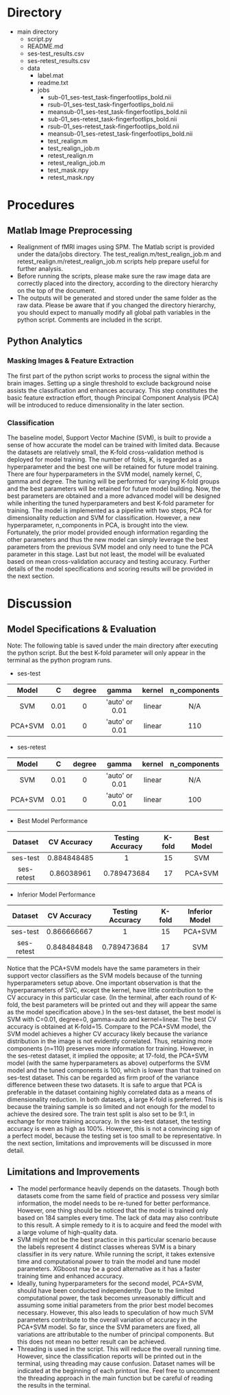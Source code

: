 # Directory
* main directory
    * script.py
    * README.md
    * ses-test_results.csv
    * ses-retest_results.csv
    * data
        * label.mat
        * readme.txt
        * jobs
            * sub-01_ses-test_task-fingerfootlips_bold.nii
            * rsub-01_ses-test_task-fingerfootlips_bold.nii
            * meansub-01_ses-test_task-fingerfootlips_bold.nii
            * sub-01_ses-retest_task-fingerfootlips_bold.nii
            * rsub-01_ses-retest_task-fingerfootlips_bold.nii
            * meansub-01_ses-retest_task-fingerfootlips_bold.nii
            * test_realign.m
            * test_realign_job.m
            * retest_realign.m
            * retest_realign_job.m
            * test_mask.npy
            * retest_mask.npy

# Procedures
## Matlab Image Preprocessing
- Realignment of fMRI images using SPM. The Matlab script is provided under the data/jobs directory. The test_realign.m/test_realign_job.m and retest_realign.m/retest_realign_job.m scripts help prepare useful for further analysis.
- Before running the scripts, please make sure the raw image data are correctly placed into the directory, according to the directory hierarchy on the top of the document.
- The outputs will be generated and stored under the same folder as the raw data. Please be aware that if you changed the directory hierarchy, you should expect to manually modify all global path variables in the python script. Comments are included in the script.

## Python Analytics
### Masking Images & Feature Extraction
The first part of the python script works to process the signal within the brain images. Setting up a single threshold to exclude background noise assists the classification and enhances accuracy. This step constitutes the basic feature extraction effort, though Principal Component Analysis (PCA) will be introduced to reduce dimensionality in the later section.
### Classification
The baseline model, Support Vector Machine (SVM), is built to provide a sense of how accurate the model can be trained with limited data. Because the datasets are relatively small, the K-fold cross-validation method is deployed for model training. The number of folds, K, is regarded as a hyperparameter and the best one will be retained for future model training. 
There are four hyperparameters in the SVM model, namely kernel, C, gamma and degree. The tuning will be performed for varying K-fold groups and the best parameters will be retained for future model building.
Now, the best parameters are obtained and a more advanced model will be designed while inheriting the tuned hyperparameters and best K-fold parameter for training. The model is implemented as a pipeline with two steps, PCA for dimensionality reduction and SVM for classification. However, a new hyperparameter, n_components in PCA, is brought into the view. Fortunately, the prior model provided enough information regarding the other parameters and thus the new model can simply leverage the best parameters from the previous SVM model and only need to tune the PCA parameter in this stage.
Last but not least, the model will be evaluated based on mean cross-validation accuracy and testing accuracy. Further details of the model specifications and scoring results will be provided in the next section.

# Discussion
## Model Specifications & Evaluation
Note: The following table is saved under the main directory after executing the python script. But the best K-fold parameter will only appear in the terminal as the python program runs.

- ses-test

Model   | C     | degree | gamma          | kernel | n_components |
:---:   | :---: | :---:  | :---:          | :---:  | :---:        |
SVM     | 0.01  | 0      | 'auto' or 0.01 | linear | N/A          |
PCA+SVM | 0.01  | 0      | 'auto' or 0.01 | linear | 110          |
- ses-retest

Model   | C     | degree | gamma          | kernel | n_components |
:---:   | :---: | :---:  | :---:          | :---:  | :---:        |
SVM     | 0.01  | 0      | 'auto' or 0.01 | linear | N/A          |
PCA+SVM | 0.01  | 0      | 'auto' or 0.01 | linear | 100          |

- Best Model Performance

| Dataset       | CV Accuracy   | Testing Accuracy | K-fold        | Best Model   |
|:-------------:|:-------------:| :-------------:  |:-------------:|:------------:|
| ses-test      | 0.884848485   | 1                | 15            | SVM          |
| ses-retest    | 0.86038961    |0.789473684       | 17            | PCA+SVM      |

- Inferior Model Performance

| Dataset       | CV Accuracy   | Testing Accuracy | K-fold        |Inferior Model|
|:-------------:|:-------------:| :-------------:  |:-------------:|:------------:|
| ses-test      |0.866666667    | 1                | 15            | PCA+SVM      |
| ses-retest    | 0.848484848   |0.789473684       | 17            | SVM          |

Notice that the PCA+SVM models have the same parameters in their support vector classifiers as the SVM models because of the tunning hyperparameters setup above. One important observation is that the hyperparameters of SVC, except the kernel, have little contribution to the CV accuracy in this particular case. (In the terminal, after each round of K-fold, the best parameters will be printed out and they will appear the same as the model specification above.) 
In the ses-test dataset, the best model is SVM with C=0.01, degree=0, gamma=auto and kernel=linear. The best CV accuracy is obtained at K-fold=15. Compare to the PCA+SVM model, the SVM model achieves a higher CV accuracy likely because the variance distribution in the image is not evidently correlated. Thus, retaining more components (n=110) preserves more information for training. 
However, in the ses-retest dataset, it implied the opposite; at 17-fold, the PCA+SVM model (with the same hyperparameters as above) outperforms the SVM model and the tuned components is 100, which is lower than that trained on ses-test dataset. This can be regarded as firm proof of the variance difference between these two datasets. It is safe to argue that PCA is preferable in the dataset containing highly correlated data as a means of dimensionality reduction. 
In both datasets, a large K-fold is preferred. This is because the training sample is so limited and not enough for the model to achieve the desired sore. The train test split is also set to be 9:1, in exchange for more training accuracy. In the ses-test dataset, the testing accuracy is even as high as 100%. However, this is not a convincing sign of a perfect model, because the testing set is too small to be representative. In the next section, limitations and improvements will be discussed in more detail.


## Limitations and Improvements
- The model performance heavily depends on the datasets. Though both datasets come from the same field of practice and possess very similar information, the model needs to be re-tuned for better performance. However, one thing should be noticed that the model is trained only based on 184 samples every time. The lack of data may also contribute to this result. A simple remedy to it is to acquire and feed the model with a large volume of high-quality data.
- SVM might not be the best practice in this particular scenario because the labels represent 4 distinct classes whereas SVM is a binary classifier in its very nature. While running the script, it takes extensive time and computational power to train the model and tune model parameters. XGboost may be a good alternative as it has a faster training time and enhanced accuracy. 
- Ideally, tuning hyperparameters for the second model, PCA+SVM, should have been conducted independently. Due to the limited computational power, the task becomes unreasonably difficult and assuming some initial parameters from the prior best model becomes necessary. However, this also leads to speculation of how much SVM parameters contribute to the overall variation of accuracy in the PCA+SVM model. So far, since the SVM parameters are fixed, all variations are attributable to the number of principal components. But this does not mean no better result can be achieved.
- Threading is used in the script. This will reduce the overall running time. However, since the classification reports will be printed out in the terminal, using threading may cause confusion. Dataset names will be indicated at the beginning of each printout line. Feel free to uncomment the threading approach in the main function but be careful of reading the results in the terminal.
